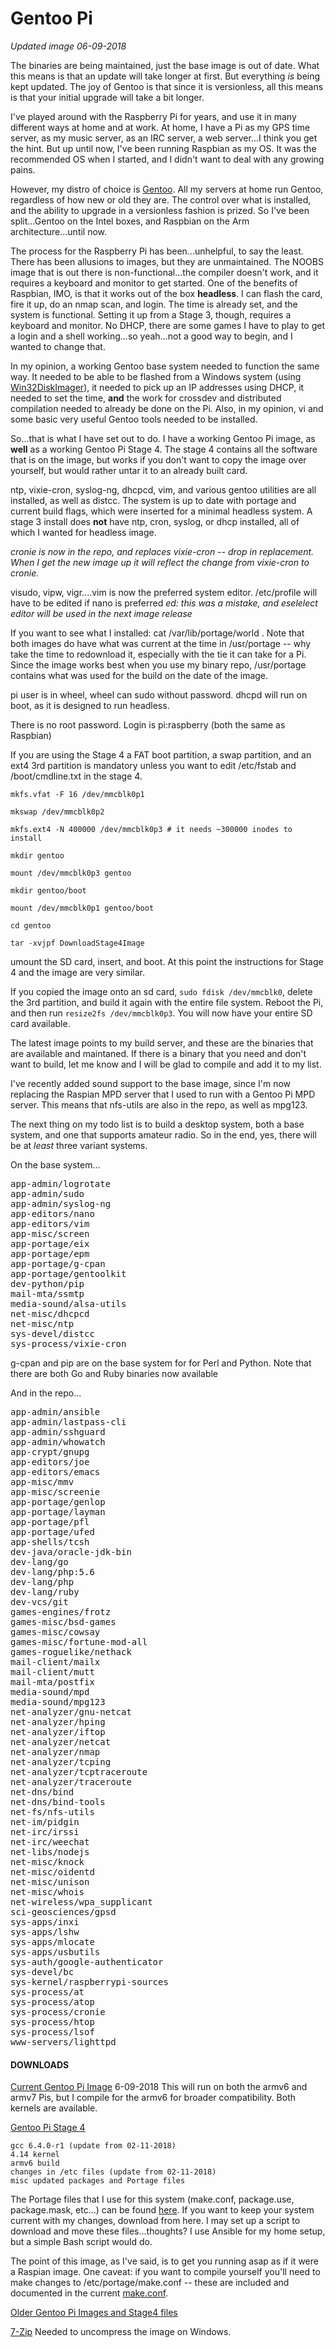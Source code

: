 # Gentoo Pi

<!--- <script language="javascript">document.write("Just to let you know this site is active, this page was last updated on: " + document.lastModified +". I try to release images monthly. Current image is 06-09-2018");</script>
--->
_Updated image 06-09-2018_

The binaries are being maintained, just the base image is out of date. What this means is that an update will take longer at first. But everything _is_ being kept updated. The joy of Gentoo is that since it is versionless, all this means is that your initial upgrade will take a bit longer.

I've played around with the Raspberry Pi for years, and use it in many different ways at home and at work. At home, I have a Pi as my GPS time server, as my music server, as an IRC server, a web server...I think you get the hint. But up until now, I've been running Raspbian as my OS. It was the recommended OS when I started, and I didn't want to deal with any growing pains.

However, my distro of choice is [Gentoo](http://www.gentoo.org). All my servers at home run Gentoo, regardless of how new or old they are. The control over what is installed, and the ability to upgrade in a versionless fashion is prized. So I've been split...Gentoo on the Intel boxes, and Raspbian on the Arm architecture...until now.

The process for the Raspberry Pi has been...unhelpful, to say the least. There has been allusions to images, but they are unmaintained. The NOOBS image that is out there is non-functional...the compiler doesn't work, and it requires a keyboard and monitor to get started. One of the benefits of Raspbian, IMO, is that it works out of the box **headless**. I can flash the card, fire it up, do an nmap scan, and login. The time is already set, and the system is functional. Setting it up from a Stage 3, though, requires a keyboard and monitor. No DHCP, there are some games I have to play to get a login and a shell working...so yeah...not a good way to begin, and I wanted to change that.

In my opinion, a working Gentoo base system needed to function the same way. It needed to be able to be flashed from a Windows system (using [Win32DiskImager](http://sourceforge.net/projects/win32diskimager/)), it needed to pick up an IP addresses using DHCP, it needed to set the time, **and** the work for crossdev and distributed compilation needed to already be done on the Pi. Also, in my opinion, vi and some basic very useful Gentoo tools needed to be installed.

So...that is what I have set out to do. I have a working Gentoo Pi image, as **well** as a working Gentoo Pi Stage 4\. The stage 4 contains all the software that is on the image, but works if you don't want to copy the image over yourself, but would rather untar it to an already built card.

ntp, vixie-cron, syslog-ng, dhcpcd, vim, and various gentoo utilities are all installed, as well as distcc. The system is up to date with portage and current build flags, which were inserted for a minimal headless system. A stage 3 install does **not** have ntp, cron, syslog, or dhcp installed, all of which I wanted for headless image.

_cronie is now in the repo, and replaces vixie-cron -- drop in replacement. When I get the new image up it will reflect the change from vixie-cron to cronie._

visudo, vipw, vigr....vim is now the preferred system editor. /etc/profile will have to be edited if nano is preferred _ed: this was a mistake, and eselelect editor will be used in the next image release_

If you want to see what I installed: cat /var/lib/portage/world . Note that both images do have what was current at the time in /usr/portage -- why take the time to redownload it, especially with the tie it can take for a Pi. Since the image works best when you use my binary repo, /usr/portage contains what was used for the build on the date of the image.

pi user is in wheel, wheel can sudo without password. dhcpd will run on boot, as it is designed to run headless.

There is no root password. Login is pi:raspberry (both the same as Raspbian)

If you are using the Stage 4 a FAT boot partition, a swap partition, and an ext4 3rd partition is mandatory unless you want to edit /etc/fstab and /boot/cmdline.txt in the stage 4.

`mkfs.vfat -F 16 /dev/mmcblk0p1`

`mkswap /dev/mmcblk0p2`

`mkfs.ext4 -N 400000 /dev/mmcblk0p3 # it needs ~300000 inodes to install`

`mkdir gentoo`

`mount /dev/mmcblk0p3 gentoo`

`mkdir gentoo/boot`

`mount /dev/mmcblk0p1 gentoo/boot`

`cd gentoo`

`tar -xvjpf DownloadStage4Image`

umount the SD card, insert, and boot. At this point the instructions for Stage 4 and the image are very similar.

If you copied the image onto an sd card, `sudo fdisk /dev/mmcblk0`, delete the 3rd partition, and build it again with the entire file system. Reboot the Pi, and then run `resize2fs /dev/mmcblk0p3`. You will now have your entire SD card available.

The latest image points to my build server, and these are the binaries that are available and maintaned. If there is a binary that you need and don't want to build, let me know and I will be glad to compile and add it to my list.

I've recently added sound support to the base image, since I'm now replacing the Raspian MPD server that I used to run with a Gentoo Pi MPD server. This means that nfs-utils are also in the repo, as well as mpg123.

The next thing on my todo list is to build a desktop system, both a base system, and one that supports amateur radio. So in the end, yes, there will be at *least* three variant systems.

On the base system...

<pre>app-admin/logrotate
app-admin/sudo
app-admin/syslog-ng
app-editors/nano
app-editors/vim
app-misc/screen
app-portage/eix
app-portage/epm
app-portage/g-cpan
app-portage/gentoolkit
dev-python/pip
mail-mta/ssmtp
media-sound/alsa-utils
net-misc/dhcpcd
net-misc/ntp
sys-devel/distcc
sys-process/vixie-cron
</pre>

g-cpan and pip are on the base system for for Perl and Python. Note that there are both Go and Ruby binaries now available

And in the repo...

<pre>app-admin/ansible
app-admin/lastpass-cli
app-admin/sshguard
app-admin/whowatch
app-crypt/gnupg
app-editors/joe
app-editors/emacs
app-misc/mmv
app-misc/screenie
app-portage/genlop
app-portage/layman
app-portage/pfl
app-portage/ufed
app-shells/tcsh
dev-java/oracle-jdk-bin
dev-lang/go
dev-lang/php:5.6
dev-lang/php
dev-lang/ruby
dev-vcs/git
games-engines/frotz
games-misc/bsd-games
games-misc/cowsay
games-misc/fortune-mod-all
games-roguelike/nethack
mail-client/mailx
mail-client/mutt
mail-mta/postfix
media-sound/mpd
media-sound/mpg123
net-analyzer/gnu-netcat
net-analyzer/hping
net-analyzer/iftop
net-analyzer/netcat
net-analyzer/nmap
net-analyzer/tcping
net-analyzer/tcptraceroute
net-analyzer/traceroute
net-dns/bind
net-dns/bind-tools
net-fs/nfs-utils
net-im/pidgin
net-irc/irssi
net-irc/weechat
net-libs/nodejs
net-misc/knock
net-misc/oidentd
net-misc/unison
net-misc/whois
net-wireless/wpa_supplicant
sci-geosciences/gpsd
sys-apps/inxi
sys-apps/lshw
sys-apps/mlocate
sys-apps/usbutils
sys-auth/google-authenticator
sys-devel/bc
sys-kernel/raspberrypi-sources
sys-process/at
sys-process/atop
sys-process/cronie
sys-process/htop
sys-process/lsof
www-servers/lighttpd
</pre>

#### DOWNLOADS

[Current Gentoo Pi Image](https://drive.google.com/open?id=1APw7FH0Fshkh27sQnHzuGPoZDJdeAxzJ) 6-09-2018 This will run on both the armv6 and armv7 Pis, but I compile for the armv6 for broader compatibility. Both kernels are available.

[Gentoo Pi Stage 4](https://drive.google.com/open?id=1gj3jx8SdwutxV00-E5uE-SklLxklhX8b)

    gcc 6.4.0-r1 (update from 02-11-2018)
    4.14 kernel
    armv6 build
    changes in /etc files (update from 02-11-2018)
    misc updated packages and Portage files

The Portage files that I use for this system (make.conf, package.use, package.mask, etc...) can be found [here](https://github.com/packergundo/gentoo-pi/blob/master/files/portage). If you want to keep your system current with my changes, download from here. I may set up a script to download and move these files...thoughts? I use Ansible for my home setup, but a simple Bash script would do.

The point of this image, as I've said, is to get you running asap as if it were a Raspian image. One caveat: if you want to compile yourself you'll need to make changes to /etc/portage/make.conf -- these are included and documented in the current [make.conf](https://github.com/packergundo/gentoo-pi/blob/master/files/portage/make.conf).

[Older Gentoo Pi Images and Stage4 files](http://www.gundo.com/gentoo-pi/old_images/)

[7-Zip](http://www.7-zip.org/) Needed to uncompress the image on Windows.

<!---
#<a href"https:="" wiki.gentoo.org="" wiki="" raspberry_pi="" cross_building"="">How to set up Intel servers for distributed cross-compilation</a>
--->
